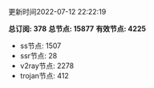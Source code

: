 更新时间2022-07-12 22:22:19

**总订阅: 378**
**总节点: 15877**
**有效节点: 4225**
- ss节点: 1507
- ssr节点: 28
- v2ray节点: 2278
- trojan节点: 412
